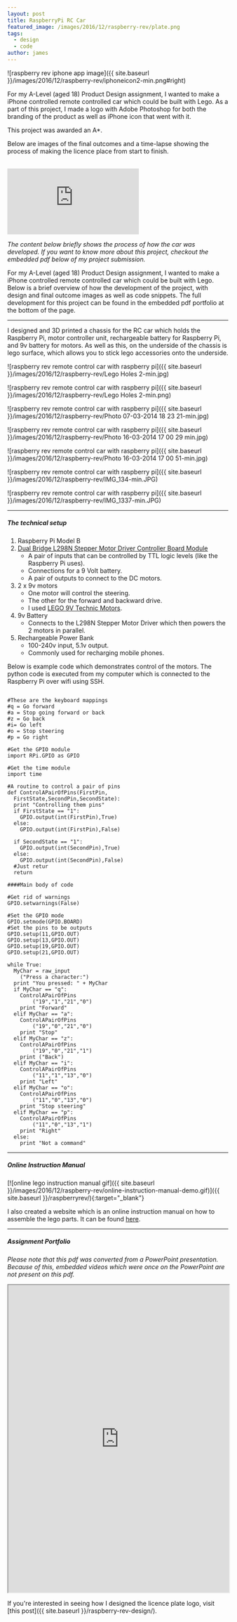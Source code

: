 ```yaml
---
layout: post
title: RaspberryPi RC Car
featured_image: /images/2016/12/raspberry-rev/plate.png
tags:
  - design
  - code
author: james
---
```


![raspberry rev iphone app image]({{ site.baseurl }}/images/2016/12/raspberry-rev/iphoneicon2-min.png#right)

For my A-Level (aged 18) Product Design assignment, I wanted to make a iPhone controlled remote controlled car which could be built with Lego. As a part of this project, I made a logo with Adobe Photoshop for both the branding of the product as well as iPhone icon that went with it.

This project was awarded an A*.

Below are images of the final outcomes and a time-lapse showing the process of making the licence place from start to finish.


</br>

<iframe src='https://www.youtube.com/embed/yhOUE-xUgZ8?autoplay=1&loop=1' frameborder='0' allowfullscreen></iframe>

*The content below briefly shows the process of how the car was developed. If you want to know more about this project, checkout the embedded pdf below of my project submission.*

For my A-Level (aged 18) Product Design assignment, I wanted to make a iPhone controlled remote controlled car which could be built with Lego. Below is a brief overview of how the development of the project, with design and final outcome images as well as code snippets. The full development for this project can be found in the embedded pdf portfolio at the bottom of the page.

---

I designed and 3D printed a chassis for the RC car which holds the Raspberry Pi, motor controller unit, rechargeable battery for Raspberry Pi, and 9v battery for motors. As well as this, on the underside of the chassis is lego surface, which allows you to stick lego accessories onto the underside.

![raspberry rev remote control car with raspberry pi]({{ site.baseurl }}/images/2016/12/raspberry-rev/Lego Holes 2-min.jpg)

![raspberry rev remote control car with raspberry pi]({{ site.baseurl }}/images/2016/12/raspberry-rev/Lego Holes 2-min.png)

![raspberry rev remote control car with raspberry pi]({{ site.baseurl }}/images/2016/12/raspberry-rev/Photo 07-03-2014 18 23 21-min.jpg)

![raspberry rev remote control car with raspberry pi]({{ site.baseurl }}/images/2016/12/raspberry-rev/Photo 16-03-2014 17 00 29 min.jpg)

![raspberry rev remote control car with raspberry pi]({{ site.baseurl }}/images/2016/12/raspberry-rev/Photo 16-03-2014 17 00 51-min.jpg)

![raspberry rev remote control car with raspberry pi]({{ site.baseurl }}/images/2016/12/raspberry-rev/IMG_134-min.JPG)

![raspberry rev remote control car with raspberry pi]({{ site.baseurl }}/images/2016/12/raspberry-rev/IMG_1337-min.JPG)

---

##### The technical setup

1. Raspberry Pi Model B
2. [Dual Bridge L298N Stepper Motor Driver Controller Board Module](http://www.ebay.co.uk/sch/items/?_nkw=l298n&_sacat=&_ex_kw=&_mPrRngCbx=1&_udlo=&_udhi=&_sop=12&_fpos=&_fspt=1&_sadis=&LH_CAds=&clk_rvr_id=1146263434105&rmvSB=true)
    - A pair of inputs that can be controlled by TTL logic levels (like the Raspberry Pi uses).
    - Connections for a 9 Volt battery.
    - A pair of outputs to connect to the DC motors.
3. 2 x 9v motors
	- One motor will control the steering.
	- The other for the forward and backward drive.
	- I used [LEGO 9V Technic Motors](http://www.philohome.com/motors/motorcomp.htm).
4. 9v Battery
	- Connects to the L298N Stepper Motor Driver which then powers the 2 motors in parallel.
5. Rechargeable Power Bank
	- 100-240v input, 5.1v output.
	- Commonly used for recharging mobile phones.

Below is example code which demonstrates control of the motors. The python code is executed from my computer which is connected to the Raspberry Pi over wifi using SSH.

<pre><code>
#These are the keyboard mappings
#q = Go forward
#a = Stop going forward or back
#z = Go back
#i= Go left
#o = Stop steering
#p = Go right

#Get the GPIO module
import RPi.GPIO as GPIO

#Get the time module
import time

#A routine to control a pair of pins
def ControlAPairOfPins(FirstPin,
  FirstState,SecondPin,SecondState):
  print "Controlling them pins"
  if FirstState == "1":
    GPIO.output(int(FirstPin),True)
  else:
    GPIO.output(int(FirstPin),False)

  if SecondState == "1":
    GPIO.output(int(SecondPin),True)
  else:
    GPIO.output(int(SecondPin),False)
  #Just retur
  return

####Main body of code

#Get rid of warnings
GPIO.setwarnings(False)

#Set the GPIO mode
GPIO.setmode(GPIO.BOARD)
#Set the pins to be outputs
GPIO.setup(11,GPIO.OUT)
GPIO.setup(13,GPIO.OUT)
GPIO.setup(19,GPIO.OUT)
GPIO.setup(21,GPIO.OUT)

while True:
  MyChar = raw_input
  	("Press a character:")
  print "You pressed: " + MyChar
  if MyChar == "q":
    ControlAPairOfPins
    	("19","1","21","0")
    print "Forward"
  elif MyChar == "a":
    ControlAPairOfPins
    	("19","0","21","0")
    print "Stop"
  elif MyChar == "z":
    ControlAPairOfPins
    	("19","0","21","1")
    print ("Back")
  elif MyChar == "i":
    ControlAPairOfPins
    	("11","1","13","0")
    print "Left"
  elif MyChar == "o":
    ControlAPairOfPins
    	("11","0","13","0")
    print "Stop steering"
  elif MyChar == "p":
    ControlAPairOfPins
    	("11","0","13","1")
    print "Right"
  else:
    print "Not a command"
</code></pre>

---

##### Online Instruction Manual

[![online lego instruction manual gif]({{ site.baseurl }}/images/2016/12/raspberry-rev/online-instruction-manual-demo.gif)]({{ site.baseurl }}/raspberryrev/){:target="_blank"}

I also created a website which is an online instruction manual on how to assemble the lego parts. It can be found [here]({{site.baseurl}}/raspberryrev/).

---

##### Assignment Portfolio

*Please note that this pdf was converted from a PowerPoint presentation. Because of this, embedded videos which were once on the PowerPoint are not present on this pdf.*

<iframe src="https://drive.google.com/file/d/12PGgeOfXM18eEWkQ1XWbkHWc1_-TlZvA/preview" width="100%" height="700"></iframe>

If you're interested in seeing how I designed the licence plate logo, visit [this post]({{ site.baseurl }}/raspberry-rev-design/).
